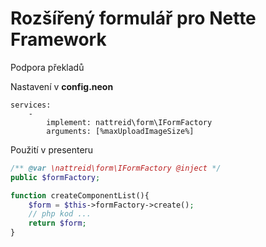 # Rozšířený formulář pro Nette Framework
Podpora překladů

Nastavení v **config.neon**
```neon
services:
    - 
        implement: nattreid\form\IFormFactory
        arguments: [%maxUploadImageSize%]
```

Použití v presenteru
```php
/** @var \nattreid\form\IFormFactory @inject */
public $formFactory;

function createComponentList(){
    $form = $this->formFactory->create();
    // php kod ...
    return $form;
}
```